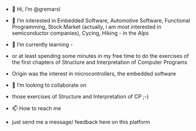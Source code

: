 - 👋 Hi, I’m @gremarsl
- 👀 I’m interested in Embedded Software, Automotive Software, Functional Programming, Stock Market (actually, i am most interested in semiconductor companies), Cycing, Hiking - in the Alps
- 🌱 I’m currently learning - 
- or at least spending some minutes in my free time to do the exercises of the first chapters of Structure and Interpretation of Computer Programs
- Origin was the interest in microcontrollers, the embedded software

- 💞️ I’m looking to collaborate on 
- those exercises of Structure and Interpretation of CP ;-) 
- 📫 How to reach me 
- just send me a message/ feedback here on this platform

<!---
gremarsl/gremarsl is a ✨ special ✨ repository because its `README.md` (this file) appears on your GitHub profile.
You can click the Preview link to take a look at your changes.
---
